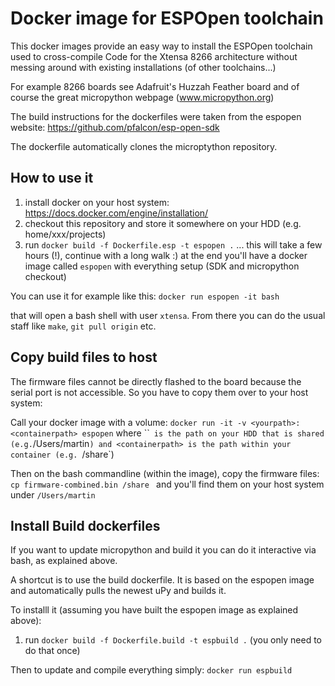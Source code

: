 # Docker image for ESPOpen toolchain

This docker images provide an easy way to install the ESPOpen toolchain used to cross-compile Code for the Xtensa 8266 architecture without messing around with existing installations (of other toolchains...)

For example 8266 boards see Adafruit's Huzzah Feather board and of course the great micropython webpage (www.micropython.org)

The build instructions for the dockerfiles were taken from the espopen website:
https://github.com/pfalcon/esp-open-sdk

The dockerfile automatically clones the microptython repository.

## How to use it
1. install docker on your host system: https://docs.docker.com/engine/installation/ 
2. checkout this repository and store it somewhere on your HDD (e.g. home/xxx/projects)
3. run `docker build -f Dockerfile.esp -t espopen .`
... this will take a few hours (!), continue with a long walk :)
at the end you'll have a docker image called `espopen` with everything setup (SDK and micropython checkout)

You can use it for example like this:
`docker run espopen -it bash`

that will open a bash shell with user `xtensa`. From there you can do the usual staff like `make`, `git pull origin` etc.

## Copy build files to host
The firmware files cannot be directly flashed to the board because the serial port is not accessible. So you have to copy them over to your host system:

Call your docker image with a volume:
`docker run -it -v <yourpath>:<containerpath> espopen`
where ``<yourpath>` is the path on your HDD that is shared (e.g.`/Users/martin`) and <containerpath> is the path within your container (e.g. `/share`)

Then on the bash commandline (within the image), copy the firmware files:
`cp firmware-combined.bin /share ` and you'll find them on your host system under `/Users/martin`

## Install Build dockerfiles
If you want to update micropython and build it you can do it interactive via bash, as explained above.

A shortcut is to use the build dockerfile. It is based on the espopen image and automatically pulls the newest uPy and builds it.
 
To installl it (assuming you have built the espopen image as explained above):
1. run `docker build -f Dockerfile.build -t espbuild .` (you only need to do that once)
 
Then to update and compile everything simply:
 `docker run espbuild`
 
 
 
 

